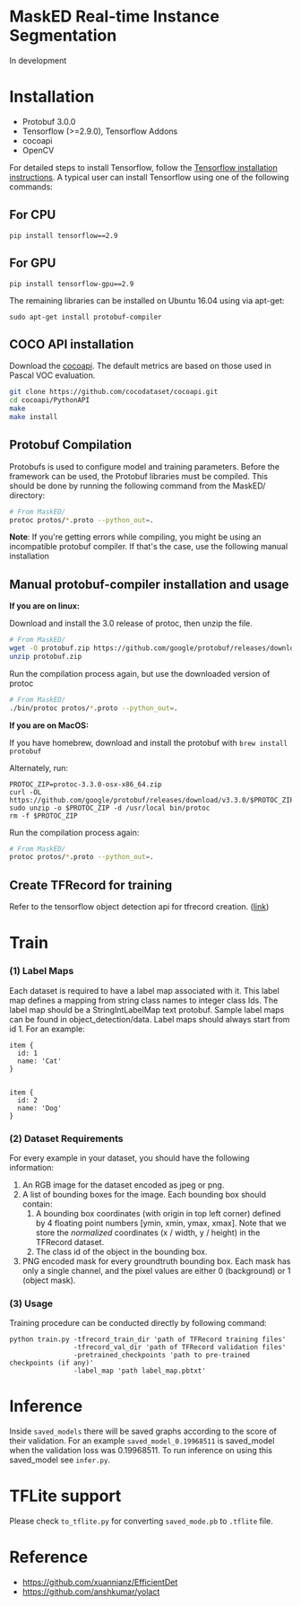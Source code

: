 # MaskED Real-time Instance Segmentation
In development <br/>

# Installation
* Protobuf 3.0.0
* Tensorflow (>=2.9.0), Tensorflow Addons
* cocoapi
* OpenCV

For detailed steps to install Tensorflow, follow the [Tensorflow installation instructions](https://www.tensorflow.org/install/). A typical user can install Tensorflow using one of the following commands:

## For CPU
```
pip install tensorflow==2.9
```
## For GPU
```
pip install tensorflow-gpu==2.9
```

The remaining libraries can be installed on Ubuntu 16.04 using via apt-get:
```
sudo apt-get install protobuf-compiler
```

## COCO API installation
Download the
[cocoapi](https://github.com/cocodataset/cocoapi). The default metrics are
based on those used in Pascal VOC evaluation.

```bash
git clone https://github.com/cocodataset/cocoapi.git
cd cocoapi/PythonAPI
make
make install
```

## Protobuf Compilation

Protobufs is used to configure model and training parameters. Before the framework can be used, the Protobuf libraries
must be compiled. This should be done by running the following command from
the MaskED/ directory:


``` bash
# From MaskED/
protoc protos/*.proto --python_out=.
```

**Note**: If you're getting errors while compiling, you might be using an incompatible protobuf compiler. If that's the case, use the following manual installation

## Manual protobuf-compiler installation and usage

**If you are on linux:**

Download and install the 3.0 release of protoc, then unzip the file.

```bash
# From MaskED/
wget -O protobuf.zip https://github.com/google/protobuf/releases/download/v3.0.0/protoc-3.0.0-linux-x86_64.zip
unzip protobuf.zip
```

Run the compilation process again, but use the downloaded version of protoc

```bash
# From MaskED/
./bin/protoc protos/*.proto --python_out=.
```

**If you are on MacOS:**

If you have homebrew, download and install the protobuf with
```brew install protobuf```

Alternately, run:
```
PROTOC_ZIP=protoc-3.3.0-osx-x86_64.zip
curl -OL https://github.com/google/protobuf/releases/download/v3.3.0/$PROTOC_ZIP
sudo unzip -o $PROTOC_ZIP -d /usr/local bin/protoc
rm -f $PROTOC_ZIP
```

Run the compilation process again:

``` bash
# From MaskED/
protoc protos/*.proto --python_out=.
```

## Create TFRecord for training 
Refer to the tensorflow object detection api for tfrecord creation. ([link](https://github.com/tensorflow/models/blob/master/research/object_detection/g3doc/using_your_own_dataset.md))


# Train
### (1) Label Maps
Each dataset is required to have a label map associated with it. This label map defines a mapping from string class names to integer class Ids. The label map should be a StringIntLabelMap text protobuf. Sample label maps can be found in object_detection/data. Label maps should always start from id 1. For an example:
```
item {
  id: 1
  name: 'Cat'
}


item {
  id: 2
  name: 'Dog'
}
```

### (2) Dataset Requirements
For every example in your dataset, you should have the following information:

1. An RGB image for the dataset encoded as jpeg or png.
2. A list of bounding boxes for the image. Each bounding box should contain:
    1. A bounding box coordinates (with origin in top left corner) defined by 4
       floating point numbers [ymin, xmin, ymax, xmax]. Note that we store the
       _normalized_ coordinates (x / width, y / height) in the TFRecord dataset.
    2. The class id of the object in the bounding box.
3. PNG encoded mask for every groundtruth bounding box. Each mask has only a single channel, and the pixel values are either 0 (background) or 1 (object mask). 

### (3) Usage
Training procedure can be conducted directly by following command:
```
python train.py -tfrecord_train_dir 'path of TFRecord training files'
                -tfrecord_val_dir 'path of TFRecord validation files'
                -pretrained_checkpoints 'path to pre-trained checkpoints (if any)'
                -label_map 'path label_map.pbtxt'
```

# Inference 
Inside `saved_models` there will be saved graphs according to the score of their validation. For an example `saved_model_0.19968511` is saved_model when the validation loss was 0.19968511. To run inference on using this saved_model see `infer.py`.

# TFLite support
Please check `to_tflite.py` for converting `saved_mode.pb` to `.tflite` file. 

# Reference
* https://github.com/xuannianz/EfficientDet
* https://github.com/anshkumar/yolact
